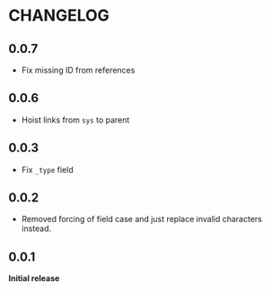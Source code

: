 # CHANGELOG

## 0.0.7
- Fix missing ID from references

## 0.0.6
- Hoist links from `sys` to parent

## 0.0.3
- Fix `_type` field

## 0.0.2
- Removed forcing of field case and just replace invalid characters instead.

## 0.0.1
**Initial release**
